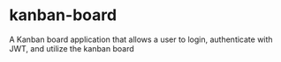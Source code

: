 # kanban-board
A Kanban board application that allows a user to login, authenticate with JWT, and utilize the kanban board
